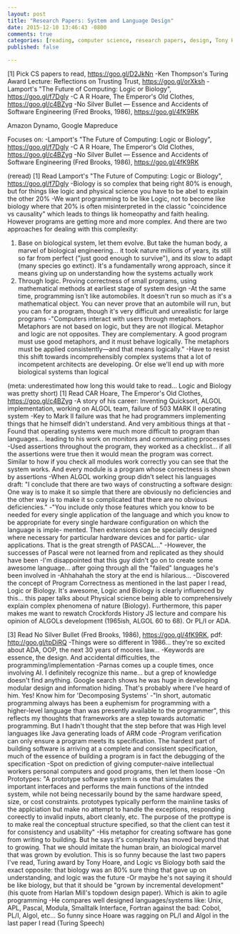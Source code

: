 ```yaml
---
layout: post
title: "Research Papers: System and Language Design"
date: 2015-12-10 13:46:43 -0800
comments: true
categories: [reading, computer science, research papers, design, Tony Hoare, Fred Brooks, Leslie Lamport, Turing Award Speech]
published: false

---
```



[1] Pick CS papers to read, https://goo.gl/D2JkNn
-Ken Thompson's Turing Award Lecture: Reflections on Trusting Trust, https://goo.gl/orXksh
-Lamport's "The Future of Computing: Logic or Biology", https://goo.gl/f7Dgly
-C A R Hoare, The Emperor's Old Clothes, https://goo.gl/c4BZyg
-No Silver Bullet — Essence and Accidents of Software Engineering (Fred Brooks, 1986), https://goo.gl/4fK9RK

Amazon Dynamo, Google Mapreduce

Focuses on:
-Lamport's "The Future of Computing: Logic or Biology", https://goo.gl/f7Dgly
-C A R Hoare, The Emperor's Old Clothes, https://goo.gl/c4BZyg
-No Silver Bullet — Essence and Accidents of Software Engineering (Fred Brooks, 1986), https://goo.gl/4fK9RK


(reread)
[1] Read Lamport's "The Future of Computing: Logic or Biology", https://goo.gl/f7Dgly
-Biology is so complex that being right 80% is enough, but for things like logic and physical science you have to be abel to explain the other 20%
-We want programming to be like Logic, not to become like biology where that 20% is often misinterpreted in the classic "coincidence vs causality" which leads to things lik homeopathy and faith healing. However programs are getting more and more complex. And there are two approaches for dealing with this complexity:
1. Base on biological system, let them evolve. But take the human body, a marvel of biological engineering... it took nature millions of years, its still so far from perfect ("just good enough to survive"), and its slow to adapt (many species go extinct). It's a fundamentally wrong approach, since it means giving up on understanding how the systems actually work
2. Through logic. Proving correctness of small programs, using mathematical methods at earliest stage of system design
-At the same time, programming isn't like automobiles. It doesn't run so much as it's a mathematical object. You can never prove that an autombile will run, but you can for a program, though it's very difficult and unrealistic for large programs
-"Computers interact with users through metaphors. Metaphors are not based on logic, but they are not illogical.
Metaphor and logic are not opposites. They are complementary. A good program must use good metaphors, and it must behave logically. The metaphors must be applied consistently—and that means logically."
-Have to resist this shift towards incomprehensibly complex systems that a lot of incompetent architects are developing. Or else we'll end up with more biological systems than logical

(meta: underestimated how long this would take to read... Logic and Biology was pretty short)
[1] Read CAR Hoare, The Emperor's Old Clothes, https://goo.gl/c4BZyg
-A story of his career: Inventing Quicksort, ALGOL implementation, working on ALGOL team, failure of 503 MARK II operating system
-Key to Mark II failure was that he had programmers implementing things that he himself didn't understand. And very ambitious things at that
-Found that operating systems were much more difficult to program than languages... leading to his work on monitors and communicating processes
-Used assertions throughout the program, they worked as a checklist... if all the assertions were true then it would mean the program was correct. Similar to how if you check all modules work correctly you can see that the system works. And every module is a program whose correctness is shown by assertions
-When ALGOL working group didn't select his languages draft:
"I conclude that there are two ways of constructing a software design: One way is to make it so simple that there are obviously no deficiencies and the other way is to make it so complicated that there are no obvious deficiencies."
-"You include only those features which you know to be needed for every single application of the language and which you know to be appropriate for every single hardware configuration on which the language is imple- mented. Then extensions can be specially designed where necessary for particular hardware devices and for partic- ular applications. That is the great strength of PASCAL..."
-However, the successes of Pascal were not learned from and replicated as they should have been
-I'm disappointed that this guy didn't go on to create some awesome language... after going through all the "failed" languages he's been involved in
-Ahhahahah the story at the end is hilarious... 
-Discovered the concept of Program Correctness as mentioned in the last paper I read, Logic or Biology. It's awesome, Logic and Biology is clearly influenced by this... this paper talks about Physical science being able to comprehensively explain complex phenomena of nature (Biology). Furthermore, this paper makes me want to rewatch Crockfords History JS lecture and compare his opinion of ALGOLs development (1965ish, ALGOL 60 to 68). Or PL/I or ADA.

[3] Read No Silver Bullet (Fred Brooks, 1986), https://goo.gl/4fK9RK, pdf: http://goo.gl/tpDiRQ
-Things were so different in 1986... they're so excited about ADA, OOP, the next 30 years of moores law...
-Keywords are essence, the design. And accidental difficulties, the programming/implementation
-Parnas comes up a couple times, once involving AI. I definitely recognize this name... but a grep of knowledge doesn't find anything. Google search shows he was huge in developing modular design and information hiding. That's probably where I've heard of him. Yes! Know him for 'Decomposing Systems'
-"In short, automatic programming always has been a euphemism for programming with a higher-level language than was presently available to the programmer", this reflects my thoughts that frameworks are a step towards automatic programming. But I hadn't thought that the step before that was High level languages like Java generating loads of ARM code
-Program verification can only ensure a program meets its specification. The hardest part of building software is arriving at a complete and consistent specification, much of the essence of building a program is in fact the debugging of the specification
-Spot on prediction of giving computer-naive intellectual workers personal computers and good programs, then let them loose
-On Prototypes:
"A prototype software system is one that simulates the important interfaces and performs the main functions of the intnded system, while not being necessarily bound by the same hardware speed, size, or cost constraints. prototypes typically perform the mainline tasks of the applciation but make no attempt to handle the exceptions, responding coreectly to invalid inputs, abort cleanly, etc. The purpose of the prottype is to make real the conceptual structure specified, so that the client can test it for consistency and usability"
-His metaphor for creating software has gone from writing to building. But he says it's complexity has moved beyond that to growing. That we should imitate the human brain, an biological marvel that was grown by evolution. This is so funny because the last two papers I've read, Turing award by Tony Hoare, and Logic vs Biology both said the exact opposite: that biology was an 80% sure thing that gave up on understanding, and logic was the future
-Or maybe he's not saying it should be like biology, but that it should be "grown by incremental development" (his quote from Harlan Mill's topdown design paper). Which is akin to agile programming
-He compares well designed languages/systems like: Unix, APL, Pascal, Modula, Smalltalk Interface, Fortran against the bad: Cobol, PL/I, Algol, etc... So funny since Hoare was ragging on PL/I and Algol in the last paper I read (Turing Speech)
